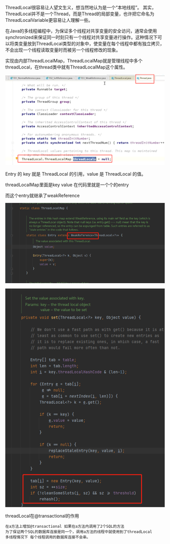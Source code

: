 ThreadLocal很容易让人望文生义，想当然地认为是一个“本地线程”。
其实，ThreadLocal并不是一个Thread，而是Thread的局部变量，也许把它命名为ThreadLocalVariable更容易让人理解一些。

在Java的多线程编程中，为保证多个线程对共享变量的安全访问，通常会使用synchronized来保证同一时刻只有一个线程对共享变量进行操作。这种情况下可以将类变量放到ThreadLocal类型的对象中，使变量在每个线程中都有独立拷贝，不会出现一个线程读取变量时而被另一个线程修改的现象。


实现由内部ThreadLocalMap，ThreadLocalMap就是管理线程中多个threadLocal，在thread类中就有ThreadLocalMap这个属性。

![img_43.png](img_43.png)

Entry 的 key 就是 ThreadLocal 的引用，value 是 ThreadLocal 的值。

threadLocalMap里面是key value  在代码里就是一个个的entry

而这个entry就继承了weakReference

![img_44.png](img_44.png)

![img_45.png](img_45.png)


threadLocal在@transactional的作用

    在a方法上增加@transactional 如果在a方法内调用了2个SQL的方法 
    为了保证两个SQL的数据库连接是同一个，调用a方法的线程中就使用到了threadLocal
    多线程情况下 每个线程调用的数据库连接不会串。

    